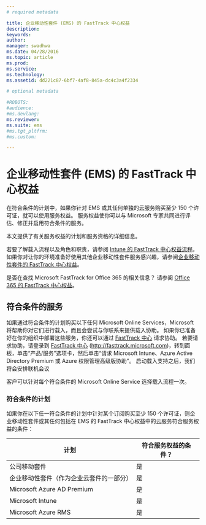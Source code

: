 ```yaml
---
# required metadata

title: 企业移动性套件 (EMS) 的 FastTrack 中心权益
description:
keywords:
author: 
manager: swadhwa
ms.date: 04/28/2016
ms.topic: article
ms.prod:
ms.service:
ms.technology:
ms.assetid: dd221c87-6bf7-4af8-845a-dc4c3a4f2334

# optional metadata

#ROBOTS:
#audience:
#ms.devlang:
ms.reviewer: 
ms.suite: ems
#ms.tgt_pltfrm:
#ms.custom:

---
```


# 企业移动性套件 (EMS) 的 FastTrack 中心权益
在符合条件的计划中，如果你针对 EMS 或其任何单独的云服务购买至少 150 个许可证，就可以使用服务权益。 服务权益使你可以与 Microsoft 专家共同进行评估、修正并启用符合条件的服务。

本文提供了有关服务权益的计划和服务资格的详细信息。

若要了解载入流程以及角色和职责，请参阅 [Intune 的 FastTrack 中心权益流程](FastTrack-Center-Benefit-Process-for-Intune.md)。 如果你对让你的环境准备好使用其他企业移动性套件服务感兴趣，请参阅[企业移动性套件的 FastTrack 中心权益](FastTrack-Center-Benefit-for-Enterprise-Mobility-Suite.md)。

是否在查找 Microsoft FastTrack for Office 365 的相关信息？ 请参阅 [Office 365 的 FastTrack 中心权益](https://technet.microsoft.com/library/office-365-onboarding-benefit.aspx)。

## 符合条件的服务
如果通过符合条件的计划购买以下任何 Microsoft Online Services，Microsoft 将帮助你对它们进行载入，而且会尝试与你联系来提供载入协助。 如果你已准备好在你的组织中部署这些服务，你还可以通过 [FastTrack 中心](http://fasttrack.microsoft.com/) 请求协助。 若要请求协助，请登录到 [FastTrack 中心](http://fasttrack.microsoft.com/) (http://fasttrack.microsoft.com)，转到面板，单击“产品/服务”选项卡，然后单击“请求 Microsoft Intune、Azure Active Directory Premium 或 Azure 权限管理高级版协助”。 启动载入支持之后，我们将会安排联机会议

客户可以针对每个符合条件的 Microsoft Online Service 选择载入流程一次。

### 符合条件的计划
如果你在以下任一符合条件的计划中针对某个订阅购买至少 150 个许可证，则企业移动性套件或其任何包括在 EMS 的 FastTrack 中心权益中的云服务符合服务权益的条件：

|计划|符合服务权益的条件？|
|--------|-------------------------------------|
|公司移动套件|是|
|企业移动性套件（作为企业云套件的一部分）|是|
|Microsoft Azure AD Premium|是|
|Microsoft Intune|是|
|Microsoft Azure RMS|是|


<!--HONumber=Apr16_HO2-->


